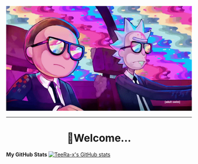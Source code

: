 <div align="center">
<img src="ImgForReadme/Watch Rick And Morty.gif">
</div>
<hr>
<div align="center"><h1>🚀Welcome...</h1></div>
<b>My GitHub Stats</b>
<a href="http://www.github.com/TeeRa-x"><img src="https://github-readme-stats.vercel.app/api?username=TeeRa-x&show_icons=true&hide=&count_private=true&title_color=0891b2&text_color=ffffff&icon_color=0891b2&bg_color=1c1917&hide_border=true&show_icons=true" alt="TeeRa-x's GitHub stats" /></a>
